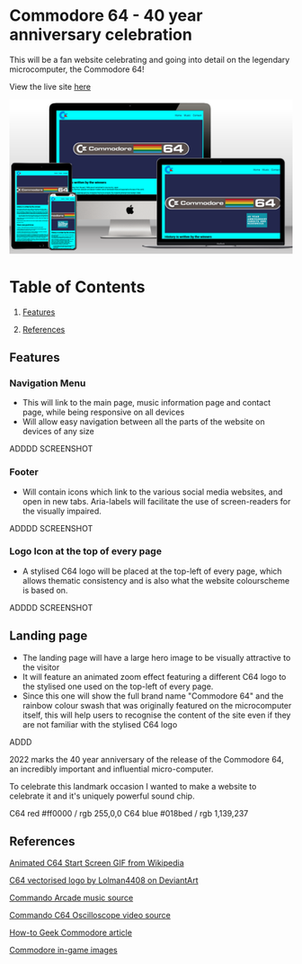 # Commodore 64 - 40 year anniversary celebration

This will be a fan website celebrating and going into detail on the legendary microcomputer, the Commodore 64!

View the live site [here](https://daveguthib.github.io/Project_Portfolio_1/) 

![Mockup image of website on different devices](https://raw.githubusercontent.com/DaveGutHib/Project_Portfolio_1/main/docs/Mockup.PNG)


# Table of Contents
1. [Features](#Features)

10. [References](#references)

## Features

### Navigation Menu
- This will link to the main page, music information page and contact page, while being responsive on all devices
- Will allow easy navigation between all the parts of the website on devices of any size

ADDDD SCREENSHOT

### Footer
- Will contain icons which link to the various social media websites, and open in new tabs. Aria-labels will facilitate the use of screen-readers for the visually impaired.

ADDDD SCREENSHOT

### Logo Icon at the top of every page
- A stylised C64 logo will be placed at the top-left of every page, which allows thematic consistency and is also what the website colourscheme is based on.

ADDDD SCREENSHOT

## Landing page
- The landing page will have a large hero image to be visually attractive to the visitor
- It will feature an animated zoom effect featuring a different C64 logo to the stylised one used on the top-left of every page.
- Since this one will show the full brand name "Commodore 64" and the rainbow colour swash that was originally featured on the microcomputer itself, this will help users to recognise the content of the site even if they are not familiar with the stylised C64 logo

ADDD

2022 marks the 40 year anniversary of the release of the Commodore 64, an incredibly important and influential micro-computer.

To celebrate this landmark occasion I wanted to make a website to celebrate it and it's uniquely powerful sound chip.

C64 red  #ff0000 / rgb 255,0,0
C64 blue #018bed /  rgb 1,139,237



## References


[Animated C64 Start Screen GIF from Wikipedia ](https://en.wikipedia.org/wiki/Commodore_64#History)

[C64 vectorised logo by Lolman4408 on DeviantArt ](https://www.deviantart.com/lolman4408/art/Commodore-64-logo-vectorized-694733898)

[Commando Arcade music source ](https://www.youtube.com/watch?v=qX0rW4bKp3U)

[Commando C64 Oscilloscope video source ](https://www.youtube.com/watch?v=bCp_sG-haP0)

[How-to Geek Commodore article](https://www.howtogeek.com/820304/the-best-selling-pc-of-all-time-commodore-64-turns-40/)

[Commodore in-game images](http://www.cbmitapages.it/c64/games/games.htm)

